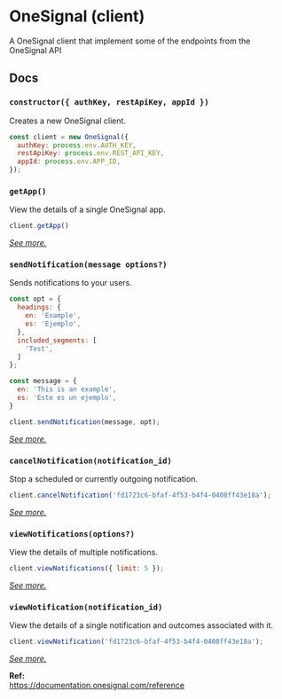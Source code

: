 # OneSignal (client)
A OneSignal client that implement some of the endpoints from the OneSignal API

## Docs
### `constructor({ authKey, restApiKey, appId })`
Creates a new OneSignal client.
```js
const client = new OneSignal({
  authKey: process.env.AUTH_KEY,
  restApiKey: process.env.REST_API_KEY,
  appId: process.env.APP_ID,
});
```
### `getApp()`
View the details of a single OneSignal app.
```js
client.getApp()
```
[_See more._](1)
### `sendNotification(message options?)`
Sends notifications to your users.
```js
const opt = {
  headings: {
    en: 'Example',
    es: 'Ejemplo',
  },
  included_segments: [
    'Test',
  ]
};

const message = {
  en: 'This is an example',
  es: 'Este es un ejemplo',
}

client.sendNotification(message, opt);
```
[_See more._](2)
### `cancelNotification(notification_id)`
Stop a scheduled or currently outgoing notification.
```js
client.cancelNotification('fd1723c6-bfaf-4f53-b4f4-0408ff43e18a');
```
[_See more._](3)
### `viewNotifications(options?)`
View the details of multiple notifications.
```js
client.viewNotifications({ limit: 5 });
```
[_See more._](4)
### `viewNotification(notification_id)`
View the details of a single notification and outcomes associated with it.
```js
client.viewNotification('fd1723c6-bfaf-4f53-b4f4-0408ff43e18a');
```
[_See more._](5)

**Ref:** \
https://documentation.onesignal.com/reference

[1]:https://documentation.onesignal.com/reference/view-an-app
[2]:https://documentation.onesignal.com/reference/create-notification
[3]:https://documentation.onesignal.com/reference/cancel-notification
[4]:https://documentation.onesignal.com/reference/view-notification
[5]:https://documentation.onesignal.com/reference/view-notifications